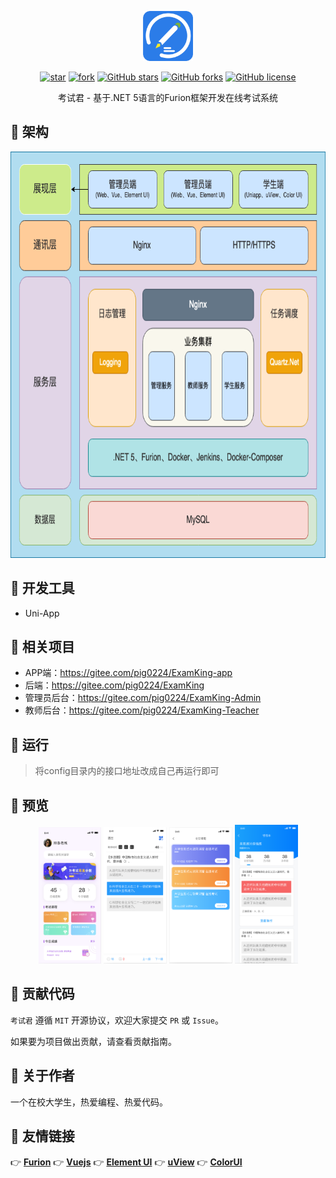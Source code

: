 <p></p>
<p></p>

<p align="center">
<img src="./imgs/logo.png" height="80"/>
</p>

<div align="center">

[![star](https://gitee.com/pig0224/ExamKing-app/badge/star.svg?theme=gvp)](https://gitee.com/pig0224/ExamKing-app/stargazers) 
[![fork](https://gitee.com/pig0224/ExamKing-app/badge/fork.svg?theme=gvp)](https://gitee.com/pig0224/ExamKing-app/members) 
[![GitHub stars](https://img.shields.io/github/stars/pig0224/ExamKing-app?logo=github)](https://github.com/pig0224/ExamKing-app/stargazers) 
[![GitHub forks](https://img.shields.io/github/forks/pig0224/ExamKing-app?logo=github)](https://github.com/pig0224/ExamKing-app/network) 
[![GitHub license](https://img.shields.io/github/license/pig0224/ExamKing-app)](https://gitee.com/pig0224/ExamKing-app/blob/master/LICENSE) 

</div>

<div align="center">

考试君 - 基于.NET 5语言的Furion框架开发在线考试系统

</div>

## 💐 架构

<p align="center">
<img src="./imgs/ExamKing-Diagram.png" height="650"/>
</p>

## 🥗 开发工具

- Uni-App
## 🍻 相关项目
- APP端：https://gitee.com/pig0224/ExamKing-app
- 后端：https://gitee.com/pig0224/ExamKing
- 管理员后台：https://gitee.com/pig0224/ExamKing-Admin
- 教师后台：https://gitee.com/pig0224/ExamKing-Teacher

## 🍿 运行
> 将config目录内的接口地址改成自己再运行即可

## 🍖 预览

<p align="center">
<img src="./imgs/1.png" width="20%"/>
<img src="./imgs/2.png" width="20%"/>
<img src="./imgs/3.png" width="20%"/>
<img src="./imgs/4.png" width="20%"/>
</p>

## 🍻 贡献代码

`考试君` 遵循 `MIT` 开源协议，欢迎大家提交 `PR` 或 `Issue`。

如果要为项目做出贡献，请查看贡献指南。

## 🍚 关于作者

一个在校大学生，热爱编程、热爱代码。

## 🧆 友情链接

👉 **[Furion](https://gitee.com/monksoul/Furion)** 
👉 **[Vuejs](https://cn.vuejs.org/)** 
👉 **[Element UI](https://element.eleme.cn/)** 
👉 **[uView](https://uviewui.com/)** 
👉 **[ColorUI](https://www.color-ui.com/)** 


